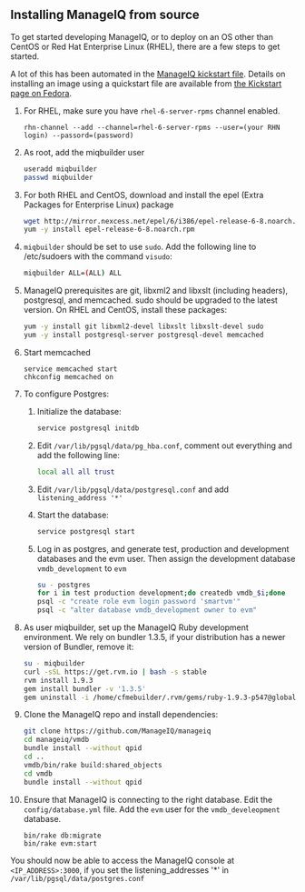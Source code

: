 ## Installing ManageIQ from source

To get started developing ManageIQ, or to deploy on an OS other than CentOS
or Red Hat Enterprise Linux (RHEL), there are a few steps to get started.

A lot of this has been automated in the [ManageIQ kickstart
file](https://github.com/ManageIQ/manageiq/blob/master/build/kickstarts/base.ks.erb).
Details on installing an image using a quickstart file are available from
[the Kickstart page on Fedora](http://fedoraproject.org/wiki/Anaconda/Kickstart).

1.  For RHEL, make sure you have `rhel-6-server-rpms` channel enabled.

    ```
    rhn-channel --add --channel=rhel-6-server-rpms --user=(your RHN login) --passord=(password)
    ```

2.  As root, add the miqbuilder user

    ```bash
    useradd miqbuilder
    passwd miqbuilder
    ```

3.  For both RHEL and CentOS, download and install the epel (Extra Packages
    for Enterprise Linux) package

    ```bash
    wget http://mirror.nexcess.net/epel/6/i386/epel-release-6-8.noarch.rpm
    yum -y install epel-release-6-8.noarch.rpm
    ```

4.  `miqbuilder` should be set to use `sudo`. Add the following line to
    /etc/sudoers with the command `visudo`:

    ```bash
    miqbuilder ALL=(ALL) ALL
    ```

5.  ManageIQ prerequisites are git, libxml2 and libxslt (including headers),
    postgresql, and memcached. sudo should be upgraded to the latest version.
    On RHEL and CentOS, install these packages:

    ```bash
    yum -y install git libxml2-devel libxslt libxslt-devel sudo
    yum -y install postgresql-server postgresql-devel memcached
    ```

6.  Start memcached

    ````
    service memcached start
    chkconfig memcached on
    ````

7. To configure Postgres:

   1. Initialize the database:

      ```bash
      service postgresql initdb
      ````

   2. Edit `/var/lib/pgsql/data/pg_hba.conf`, comment out everything and add
      the following line:

      ````bash
      local all all trust
      ````

   3. Edit `/var/lib/pgsql/data/postgresql.conf` and add
      `listening_address '*'`

   3. Start the database:

      ```bash
      service postgresql start
      ````

   4. Log in as postgres, and generate test, production and development
      databases and the evm user.  Then assign the development database
      `vmdb_development` to `evm`

      ```bash
      su - postgres
      for i in test production development;do createdb vmdb_$i;done
      psql -c "create role evm login password 'smartvm'"
      psql -c "alter database vmdb_development owner to evm"
      ```

8.  As user miqbuilder, set up the ManageIQ Ruby development environment. We
    rely on bundler 1.3.5, if your distribution has a newer version of Bundler,
    remove it:

    ```bash
    su - miqbuilder
    curl -sSL https://get.rvm.io | bash -s stable
    rvm install 1.9.3
    gem install bundler -v '1.3.5'
    gem uninstall -i /home/cfmebuilder/.rvm/gems/ruby-1.9.3-p547@global bundler -v '1.6.2'
    ```

9.  Clone the ManageIQ repo and install dependencies:

    ```bash
    git clone https://github.com/ManageIQ/manageiq
    cd manageiq/vmdb
    bundle install --without qpid
    cd ..
    vmdb/bin/rake build:shared_objects
    cd vmdb
    bundle install --without qpid
    ```

10. Ensure that ManageIQ is connecting to the right database. Edit the
    `config/database.yml` file.  Add the `evm` user for the
    `vmdb_develeopment` database.

    ```
    bin/rake db:migrate
    bin/rake evm:start
    ```

You should now be able to access the ManageIQ console at `<IP_ADDRESS>:3000`,
if you set the listening_addresses '*' in `/var/lib/pgsql/data/postgres.conf`
